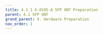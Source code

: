 ```yaml
---
title: 4.1.1 G-010S-A SFP ONT Preparation
parent: 4.1 SFP ONT
grand_parent: 4. Hardware Preparation
nav_order: 1
---
```

